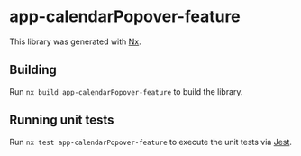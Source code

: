 # app-calendarPopover-feature

This library was generated with [Nx](https://nx.dev).

## Building

Run `nx build app-calendarPopover-feature` to build the library.

## Running unit tests

Run `nx test app-calendarPopover-feature` to execute the unit tests via [Jest](https://jestjs.io).
